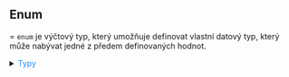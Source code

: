 ﻿## Enum

= `enum` je výčtový typ, který umožňuje definovat vlastní datový typ, který může nabývat jedné z předem definovaných hodnot.

<details>
<summary><span style="color:#1E90FF;">Typy</span></summary>

- `enum A {}`:
    - Velký batoh, který může držet hodně věcí (čísel).
    - Zabírá 4 bajty místa.

- `enum A : byte {}`:
    - Malý batoh, který může držet jen pár věcí (čísel od 0 do 255).
    - Zabírá jen 1 bajt místa.

>[!TIP]
> Pokud potřebujete ušetřit místo a máte jen pár čísel, můžete použít `byte`. 
> 
> Pokud však potřebujete hodně čísel nebo negativní čísla, budete muset použít `int`.
</details>